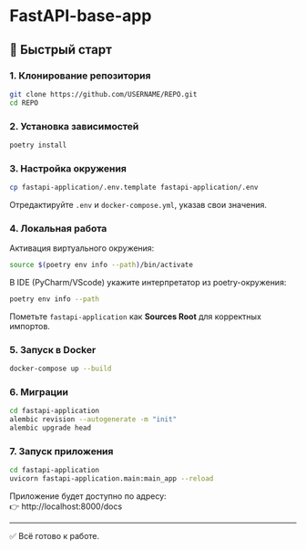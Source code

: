 # FastAPI-base-app

## 🚀 Быстрый старт

### 1. Клонирование репозитория
```bash
git clone https://github.com/USERNAME/REPO.git
cd REPO
```

### 2. Установка зависимостей
```bash
poetry install
```

### 3. Настройка окружения
```bash
cp fastapi-application/.env.template fastapi-application/.env
```
Отредактируйте `.env` и `docker-compose.yml`, указав свои значения.

### 4. Локальная работа
Активация виртуального окружения:
```bash
source $(poetry env info --path)/bin/activate
```

В IDE (PyCharm/VScode) укажите интерпретатор из poetry-окружения:
```bash
poetry env info --path
```
Пометьте `fastapi-application` как **Sources Root** для корректных импортов.
### 5. Запуск в Docker
```bash
docker-compose up --build
```

### 6. Миграции
```bash
cd fastapi-application
alembic revision --autogenerate -m "init"
alembic upgrade head
```

### 7. Запуск приложения
```bash
cd fastapi-application
uvicorn fastapi-application.main:main_app --reload
```

Приложение будет доступно по адресу:  
👉 http://localhost:8000/docs

---

✅ Всё готово к работе.
